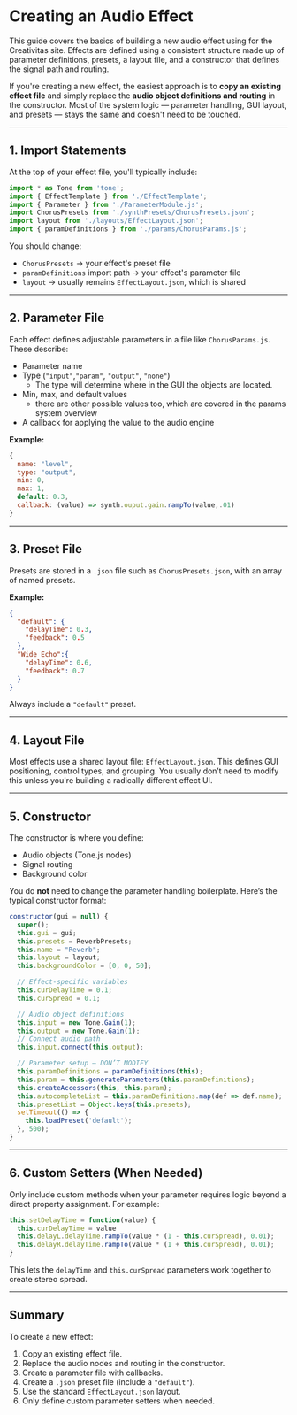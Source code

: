 # Creating an Audio Effect

This guide covers the basics of building a new audio effect using for the Creativitas site. Effects are defined using a consistent structure made up of parameter definitions, presets, a layout file, and a constructor that defines the signal path and routing.

If you're creating a new effect, the easiest approach is to **copy an existing effect file** and simply replace the **audio object definitions and routing** in the constructor. Most of the system logic — parameter handling, GUI layout, and presets — stays the same and doesn't need to be touched.

---

## 1. Import Statements

At the top of your effect file, you'll typically include:

```js
import * as Tone from 'tone';
import { EffectTemplate } from './EffectTemplate';
import { Parameter } from './ParameterModule.js';
import ChorusPresets from './synthPresets/ChorusPresets.json';
import layout from './layouts/EffectLayout.json';
import { paramDefinitions } from './params/ChorusParams.js';
```

You should change:
- `ChorusPresets` → your effect's preset file
- `paramDefinitions` import path → your effect's parameter file
- `layout` → usually remains `EffectLayout.json`, which is shared

---

## 2. Parameter File

Each effect defines adjustable parameters in a file like `ChorusParams.js`. These describe:
- Parameter name
- Type (`"input"`,`"param"`, `"output"`, `"none"`)
  - The type will determine where in the GUI the objects are located.
- Min, max, and default values
  - there are other possible values too, which are covered in the params system overview
- A callback for applying the value to the audio engine

**Example:**

```js
{
  name: "level",
  type: "output",
  min: 0,
  max: 1,
  default: 0.3,
  callback: (value) => synth.ouput.gain.rampTo(value,.01)
}
```

---

## 3. Preset File

Presets are stored in a `.json` file such as `ChorusPresets.json`, with an array of named presets.

**Example:**

```json
{
  "default": {
    "delayTime": 0.3,
    "feedback": 0.5
  },
  "Wide Echo":{
    "delayTime": 0.6,
    "feedback": 0.7
  }
}
```

Always include a `"default"` preset.

---

## 4. Layout File

Most effects use a shared layout file: `EffectLayout.json`. This defines GUI positioning, control types, and grouping. You usually don’t need to modify this unless you're building a radically different effect UI.

---

## 5. Constructor

The constructor is where you define:
- Audio objects (Tone.js nodes)
- Signal routing
- Background color

You do **not** need to change the parameter handling boilerplate. Here’s the typical constructor format:

```js
constructor(gui = null) {
  super();
  this.gui = gui;
  this.presets = ReverbPresets;
  this.name = "Reverb";
  this.layout = layout;
  this.backgroundColor = [0, 0, 50];

  // Effect-specific variables
  this.curDelayTime = 0.1;
  this.curSpread = 0.1;

  // Audio object definitions
  this.input = new Tone.Gain(1);
  this.output = new Tone.Gain(1);
  // Connect audio path
  this.input.connect(this.output);

  // Parameter setup — DON’T MODIFY
  this.paramDefinitions = paramDefinitions(this);
  this.param = this.generateParameters(this.paramDefinitions);
  this.createAccessors(this, this.param);
  this.autocompleteList = this.paramDefinitions.map(def => def.name);
  this.presetList = Object.keys(this.presets);
  setTimeout(() => {
    this.loadPreset('default');
  }, 500);
}
```

---

## 6. Custom Setters (When Needed)

Only include custom methods when your parameter requires logic beyond a direct property assignment. For example:

```js
this.setDelayTime = function(value) {
  this.curDelayTime = value
  this.delayL.delayTime.rampTo(value * (1 - this.curSpread), 0.01);
  this.delayR.delayTime.rampTo(value * (1 + this.curSpread), 0.01);
}
```

This lets the `delayTime` and `this.curSpread` parameters work together to create stereo spread.

---

## Summary

To create a new effect:

1. Copy an existing effect file.
2. Replace the audio nodes and routing in the constructor.
3. Create a parameter file with callbacks.
4. Create a `.json` preset file (include a `"default"`).
5. Use the standard `EffectLayout.json` layout.
6. Only define custom parameter setters when needed.
